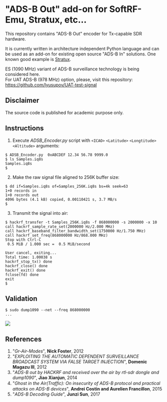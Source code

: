 # "ADS-B Out" add-on for SoftRF-Emu, Stratux, etc...

This repository contains "ADS-B Out" encoder for Tx-capable SDR hardware.

It is currently written in architecture independent Python language and can be used as an add-on for existing
open source "ADS-B In" solutions. One known good example is [Stratux](https://github.com/cyoung/stratux).

ES (1090 MHz) variant of ADS-B surveillance technology is being considered here.<br>
For UAT ADS-B (978 MHz) option, please, visit this repository: https://github.com/lyusupov/UAT-test-signal

## Disclaimer
The source code is published for academic purpose only.

## Instructions
1. Execute *ADSB_Encoder.py* script with `<ICAO>` `<Latitude>` `<Longtitude>` `<Altitude>` arguments:
```
$ ADSB_Encoder.py  0xABCDEF 12.34 56.78 9999.0
$ ls Samples.iq8s
Samples.iq8s
$
```
2. Make the raw signal file aligned to 256K buffer size:
```
$ dd if=Samples.iq8s of=Samples_256K.iq8s bs=4k seek=63
1+0 records in
1+0 records out
4096 bytes (4.1 kB) copied, 0.00110421 s, 3.7 MB/s
$
```
3. Transmit the signal into air:
```
$ hackrf_transfer -t Samples_256K.iq8s -f 868000000 -s 2000000 -x 10
call hackrf_sample_rate_set(2000000 Hz/2.000 MHz)
call hackrf_baseband_filter_bandwidth_set(1750000 Hz/1.750 MHz)
call hackrf_set_freq(868000000 Hz/868.000 MHz)
Stop with Ctrl-C
 0.5 MiB / 1.000 sec =  0.5 MiB/second

User cancel, exiting...
Total time: 1.00038 s
hackrf_stop_tx() done
hackrf_close() done
hackrf_exit() done
fclose(fd) done
exit
$
```
## Validation
```
$ sudo dump1090 --net --freq 868000000
...
```
![](https://github.com/lyusupov/ADSB-Out/raw/master/documents/images/dump1090.JPG)

## References
1. "*Gr-Air-Modes*", **Nick Foster**, 2012
2. "*EXPLOITING THE AUTOMATIC DEPENDENT SURVEILLANCE BROADCAST SYSTEM VIA FALSE TARGET INJECTION*", **Domenic Magazu III**, 2012
3. "*ADS-B out by HACKRF and received over the air by rtl-sdr dongle and dump1090*", **Jiao Xianjun**, 2014
4. "*Ghost in the Air(Trafﬁc): On insecurity of ADS-B protocol and practical attacks on ADS-B devices*", **Andrei Costin and Aurelien Francillon**, 2015
5. "*ADS-B Decoding Guide*", **Junzi Sun**, 2017


